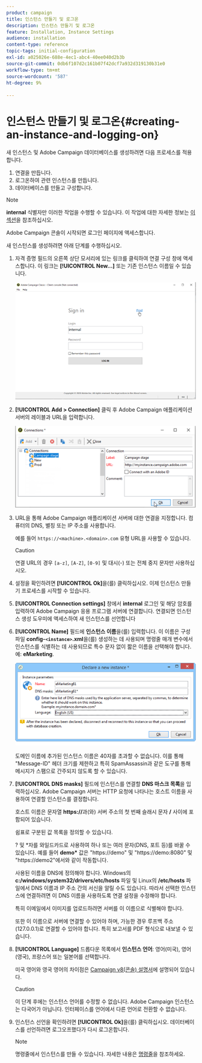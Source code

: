 ```yaml
---
product: campaign
title: 인스턴스 만들기 및 로그온
description: 인스턴스 만들기 및 로그온
feature: Installation, Instance Settings
audience: installation
content-type: reference
topic-tags: initial-configuration
exl-id: a025026e-688e-4ec1-abc4-40ee040d2b3b
source-git-commit: 0db6f107d2c161b07f42dcf7a932d319130b31e0
workflow-type: tm+mt
source-wordcount: '587'
ht-degree: 9%

---
```


# 인스턴스 만들기 및 로그온{#creating-an-instance-and-logging-on}



새 인스턴스 및 Adobe Campaign 데이터베이스를 생성하려면 다음 프로세스를 적용합니다.

1. 연결을 만듭니다.
1. 로그온하여 관련 인스턴스를 만듭니다.
1. 데이터베이스를 만들고 구성합니다.

>[!NOTE]
>
>**internal** 식별자만 이러한 작업을 수행할 수 있습니다. 이 작업에 대한 자세한 정보는 [이 섹션](../../installation/using/configuring-campaign-server.md#internal-identifier)을 참조하십시오.

Adobe Campaign 콘솔이 시작되면 로그인 페이지에 액세스합니다.

새 인스턴스를 생성하려면 아래 단계를 수행하십시오.

1. 자격 증명 필드의 오른쪽 상단 모서리에 있는 링크를 클릭하여 연결 구성 창에 액세스합니다. 이 링크는 **[!UICONTROL New...]** 또는 기존 인스턴스 이름일 수 있습니다.

   ![](assets/s_ncs_install_define_connection_01.png)

1. **[!UICONTROL Add > Connection]** 클릭 후 Adobe Campaign 애플리케이션 서버의 레이블과 URL을 입력합니다.

   ![](assets/s_ncs_install_define_connection_02.png)

1. URL을 통해 Adobe Campaign 애플리케이션 서버에 대한 연결을 지정합니다. 컴퓨터의 DNS, 별칭 또는 IP 주소를 사용합니다.

   예를 들어 `https://<machine>.<domain>.com` 유형 URL을 사용할 수 있습니다.

   >[!CAUTION]
   >
   >연결 URL의 경우 `[a-z]`, `[A-Z]`, `[0-9]` 및 대시(-) 또는 전체 중지 문자만 사용하십시오.

1. 설정을 확인하려면 **[!UICONTROL Ok]**&#x200B;을(를) 클릭하십시오. 이제 인스턴스 만들기 프로세스를 시작할 수 있습니다.
1. **[!UICONTROL Connection settings]** 창에서 **internal** 로그인 및 해당 암호를 입력하여 Adobe Campaign 응용 프로그램 서버에 연결합니다. 연결되면 인스턴스 생성 도우미에 액세스하여 새 인스턴스를 선언합니다
1. **[!UICONTROL Name]** 필드에 **인스턴스 이름**&#x200B;을(를) 입력합니다. 이 이름은 구성 파일 **config-`<instance>`.xml**&#x200B;을(를) 생성하는 데 사용되며 명령줄 매개 변수에서 인스턴스를 식별하는 데 사용되므로 특수 문자 없이 짧은 이름을 선택해야 합니다. 예: **eMarketing**.

   ![](assets/s_ncs_install_create_instance.png)

   도메인 이름에 추가된 인스턴스 이름은 40자를 초과할 수 없습니다. 이를 통해 &quot;Message-ID&quot; 헤더 크기를 제한하고 특히 SpamAssassin과 같은 도구를 통해 메시지가 스팸으로 간주되지 않도록 할 수 있습니다.

1. **[!UICONTROL DNS masks]** 필드에 인스턴스를 연결할 **DNS 마스크 목록**&#x200B;을 입력하십시오. Adobe Campaign 서버는 HTTP 요청에 나타나는 호스트 이름을 사용하여 연결할 인스턴스를 결정합니다.

   호스트 이름은 문자열 **https://**&#x200B;과(와) 서버 주소의 첫 번째 슬래시 문자 **/** 사이에 포함되어 있습니다.

   쉼표로 구분된 값 목록을 정의할 수 있습니다.

   ? 및 &#42;자를 와일드카드로 사용하여 하나 또는 여러 문자(DNS, 포트 등)를 바꿀 수 있습니다. 예를 들어 **demo&#42;** 값은 &quot;https://demo&quot; 및 &quot;https://demo:8080&quot; 및 &quot;https://demo2&quot;에서와 같이 작동합니다.

   사용된 이름을 DNS에 정의해야 합니다. Windows의 **c:/windows/system32/drivers/etc/hosts** 파일 및 Linux의 **/etc/hosts** 파일에서 DNS 이름과 IP 주소 간의 서신을 알릴 수도 있습니다. 따라서 선택한 인스턴스에 연결하려면 이 DNS 이름을 사용하도록 연결 설정을 수정해야 합니다.

   특히 이메일에서 이미지를 업로드하려면 서버를 이 이름으로 식별해야 합니다.

   또한 이 이름으로 서버에 연결할 수 있어야 하며, 가능한 경우 루프백 주소(127.0.0.1)로 연결할 수 있어야 합니다. 특히 보고서를 PDF 형식으로 내보낼 수 있습니다.

1. **[!UICONTROL Language]** 드롭다운 목록에서 **인스턴스 언어**: 영어(미국), 영어(영국), 프랑스어 또는 일본어를 선택합니다.

   미국 영어와 영국 영어의 차이점은 [Campaign v8(콘솔) 설명서](.https://experienceleague.adobe.com/en/docs/campaign/campaign-v8/new/campaign-ui)에 설명되어 있습니다.

   >[!CAUTION]
   >
   >이 단계 후에는 인스턴스 언어를 수정할 수 없습니다. Adobe Campaign 인스턴스는 다국어가 아닙니다. 인터페이스를 언어에서 다른 언어로 전환할 수 없습니다.

1. 인스턴스 선언을 확인하려면 **[!UICONTROL Ok]**&#x200B;을(를) 클릭하십시오. 데이터베이스를 선언하려면 로그오프했다가 다시 로그온합니다.

   >[!NOTE]
   >
   >명령줄에서 인스턴스를 만들 수 있습니다. 자세한 내용은 [명령줄](../../installation/using/command-lines.md)을 참조하세요.
